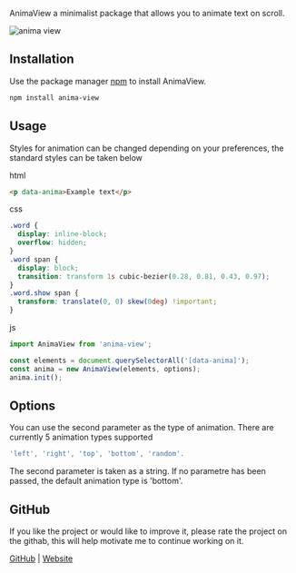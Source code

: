 AnimaView a minimalist package that allows you to animate text on scroll.

<img src="https://github.com/sx-motive/anima-view/blob/master/src/anima-preview.gif" alt="anima view" border="0" />

## Installation

Use the package manager [npm](https://www.npmjs.com/package/anima-view) to install AnimaView.

```bash
npm install anima-view
```

## Usage

Styles for animation can be changed depending on your preferences, the standard styles can be taken below

html

```html
<p data-anima>Example text</p>
```

css

```css
.word {
  display: inline-block;
  overflow: hidden;
}
.word span {
  display: block;
  transition: transform 1s cubic-bezier(0.28, 0.81, 0.43, 0.97);
}
.word.show span {
  transform: translate(0, 0) skew(0deg) !important;
}
```

js

```javascript
import AnimaView from 'anima-view';

const elements = document.querySelectorAll('[data-anima]');
const anima = new AnimaView(elements, options);
anima.init();
```

## Options

You can use the second parameter as the type of animation. There are currently 5 animation types supported

```javascript
'left', 'right', 'top', 'bottom', 'random'.
```

The second parameter is taken as a string. If no parametre has been passed, the default animation type is 'bottom'.

## GitHub

If you like the project or would like to improve it, please rate the project on the githab, this will help motivate me to continue working on it.

[GitHub](https://github.com/sx-motive/anima-view) | [Website](https://animaview.netlify.app/)
